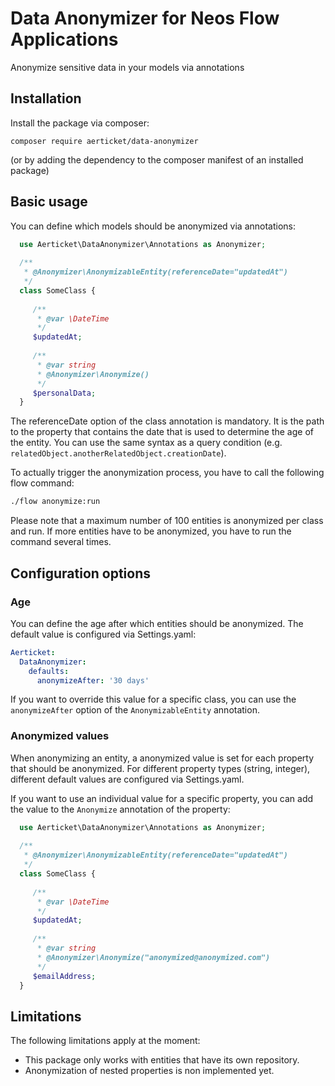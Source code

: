 # Data Anonymizer for Neos Flow Applications

Anonymize sensitive data in your models via annotations

## Installation

Install the package via composer:
```
composer require aerticket/data-anonymizer
```
(or by adding the dependency to the composer manifest of an installed package)

## Basic usage

You can define which models should be anonymized via annotations:

```php
  use Aerticket\DataAnonymizer\Annotations as Anonymizer;
  
  /**
   * @Anonymizer\AnonymizableEntity(referenceDate="updatedAt")
   */
  class SomeClass {
     
     /**
      * @var \DateTime
      */
     $updatedAt;
     
     /**
      * @var string
      * @Anonymizer\Anonymize()
      */
     $personalData;
  }
```

The referenceDate option of the class annotation is mandatory. It is the path to the property that contains the date that
is used to determine the age of the entity. You can use the same syntax as a query condition (e.g.
`relatedObject.anotherRelatedObject.creationDate`).

To actually trigger the anonymization process, you have to call the following flow command:

```bash
./flow anonymize:run 
```

Please note that a maximum number of 100 entities is anonymized per class and run. If more entities have to be
anonymized, you have to run the command several times.

## Configuration options

### Age

You can define the age after which entities should be anonymized. The default value is configured via Settings.yaml:

```yaml
Aerticket:
  DataAnonymizer:
    defaults:
      anonymizeAfter: '30 days'
```

If you want to override this value for a specific class, you can use the `anonymizeAfter` option of the `AnonymizableEntity`
annotation.

### Anonymized values

When anonymizing an entity, a anonymized value is set for each property that should be anonymized. For different 
property types (string, integer), different default values are configured via Settings.yaml.

If you want to use an individual value for a specific property, you can add the value to the `Anonymize` annotation
of the property:

```php
  use Aerticket\DataAnonymizer\Annotations as Anonymizer;
  
  /**
   * @Anonymizer\AnonymizableEntity(referenceDate="updatedAt")
   */
  class SomeClass {
     
     /**
      * @var \DateTime
      */
     $updatedAt;
     
     /**
      * @var string
      * @Anonymizer\Anonymize("anonymized@anonymized.com")
      */
     $emailAddress;
  }
``` 

## Limitations

The following limitations apply at the moment:

- This package only works with entities that have its own repository.
- Anonymization of nested properties is non implemented yet.

